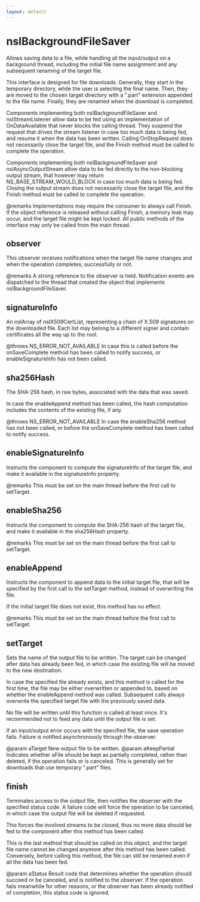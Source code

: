 ```yaml
---
layout: default
---
```


# nsIBackgroundFileSaver #

Allows saving data to a file, while handling all the input/output on a
background thread, including the initial file name assignment and any
subsequent renaming of the target file.

This interface is designed for file downloads.  Generally, they start in the
temporary directory, while the user is selecting the final name.  Then, they
are moved to the chosen target directory with a ".part" extension appended to
the file name.  Finally, they are renamed when the download is completed.

Components implementing both nsIBackgroundFileSaver and nsIStreamListener
allow data to be fed using an implementation of OnDataAvailable that never
blocks the calling thread.  They suspend the request that drives the stream
listener in case too much data is being fed, and resume it when the data has
been written.  Calling OnStopRequest does not necessarily close the target
file, and the Finish method must be called to complete the operation.

Components implementing both nsIBackgroundFileSaver and nsIAsyncOutputStream
allow data to be fed directly to the non-blocking output stream, that however
may return NS_BASE_STREAM_WOULD_BLOCK in case too much data is being fed.
Closing the output stream does not necessarily close the target file, and the
Finish method must be called to complete the operation.

@remarks Implementations may require the consumer to always call Finish.  If
         the object reference is released without calling Finish, a memory
         leak may occur, and the target file might be kept locked. All
         public methods of the interface may only be called from the main
         thread.


## observer ##

This observer receives notifications when the target file name changes and
when the operation completes, successfully or not.

@remarks A strong reference to the observer is held.  Notification events
         are dispatched to the thread that created the object that
         implements nsIBackgroundFileSaver.


## signatureInfo ##

An nsIArray of nsIX509CertList, representing a chain of X.509 signatures on
the downloaded file. Each list may belong to a different signer and contain
certificates all the way up to the root.

@throws NS_ERROR_NOT_AVAILABLE
        In case this is called before the onSaveComplete method has been
        called to notify success, or enableSignatureInfo has not been
        called.


## sha256Hash ##

The SHA-256 hash, in raw bytes, associated with the data that was saved.

In case the enableAppend method has been called, the hash computation
includes the contents of the existing file, if any.

@throws NS_ERROR_NOT_AVAILABLE
        In case the enableSha256 method has not been called, or before the
        onSaveComplete method has been called to notify success.


## enableSignatureInfo ##

Instructs the component to compute the signatureInfo of the target file,
and make it available in the signatureInfo property.

@remarks This must be set on the main thread before the first call to
         setTarget.


## enableSha256 ##

Instructs the component to compute the SHA-256 hash of the target file, and
make it available in the sha256Hash property.

@remarks This must be set on the main thread before the first call to
         setTarget.


## enableAppend ##

Instructs the component to append data to the initial target file, that
will be specified by the first call to the setTarget method, instead of
overwriting the file.

If the initial target file does not exist, this method has no effect.

@remarks This must be set on the main thread before the first call to
         setTarget.


## setTarget ##

Sets the name of the output file to be written.  The target can be changed
after data has already been fed, in which case the existing file will be
moved to the new destination.

In case the specified file already exists, and this method is called for
the first time, the file may be either overwritten or appended to, based on
whether the enableAppend method was called.  Subsequent calls always
overwrite the specified target file with the previously saved data.

No file will be written until this function is called at least once.  It's
recommended not to feed any data until the output file is set.

If an input/output error occurs with the specified file, the save operation
fails.  Failure is notified asynchronously through the observer.

@param aTarget
       New output file to be written.
@param aKeepPartial
       Indicates whether aFile should be kept as partially completed,
       rather than deleted, if the operation fails or is canceled.  This is
       generally set for downloads that use temporary ".part" files.


## finish ##

Terminates access to the output file, then notifies the observer with the
specified status code.  A failure code will force the operation to be
canceled, in which case the output file will be deleted if requested.

This forces the involved streams to be closed, thus no more data should be
fed to the component after this method has been called.

This is the last method that should be called on this object, and the
target file name cannot be changed anymore after this method has been
called.  Conversely, before calling this method, the file can still be
renamed even if all the data has been fed.

@param aStatus
       Result code that determines whether the operation should succeed or
       be canceled, and is notified to the observer.  If the operation
       fails meanwhile for other reasons, or the observer has been already
       notified of completion, this status code is ignored.


